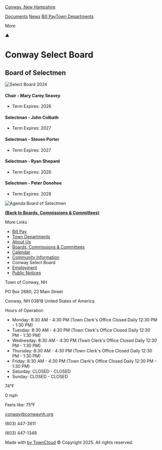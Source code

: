 [Conway, New Hampshire](https://www.conwaynh.org "Town of Conway, NH")

[Documents](https://www.conwaynh.org/documents) [News](https://www.conwaynh.org/news) [Bill Pay](https://www.conwaynh.org/pages/bill-pay)[Town Departments](https://www.conwaynh.org/pages/town-departments)

More

▲

# Conway Select Board

## **Board of Selectmen**

![Select Board 2024](https://www.conwaynh.org/uploads/img_0053.jpg)

#### Chair - Mary Carey Seavey

- Term Expires: 2026

#### Selectman - John Colbath

- Term Expires: 2027

#### Selectman - Steven Porter

- Term Expires: 2027

#### Selectman - Ryan Shepard

- Term Expires: 2026

#### Selectmen - Peter Donohoe

- Term Expires: 2028

![Agenda Board of Selectmen](https://www.conwaynh.org/uploads/screenshot-2025-06-20-143433.png)

[**(Back to Boards, Commissions &amp; Committees)**](https://www.conwaynh.org/pages/boards-commissions-committees)

More Links

- [Bill Pay](https://www.conwaynh.org/pages/bill-pay)
- [Town Departments](https://www.conwaynh.org/pages/town-departments)
- [About Us](https://www.conwaynh.org/pages/about-us)
- [Boards, Commissions &amp; Committees](https://www.conwaynh.org/pages/boards-commissions-committees)
- [Calendar](https://www.conwaynh.org/pages/calandar)
- [Community Information](https://www.conwaynh.org/pages/community-information)
- Conway Select Board
- [Employment](https://www.conwaynh.org/pages/employment)
- [Public Notices](https://www.conwaynh.org/pages/public-notices)

Town of Conway, NH

PO Box 2680, 23 Main Street

Conway, NH 03818 United States of America

Hours of Operation

- Monday: 8:30 AM - 4:30 PM (Town Clerk's Office Closed Daily 12:30 PM - 1:30 PM)
- Tuesday: 8:30 AM - 4:30 PM (Town Clerk's Office Closed Daily 12:30 PM - 1:30 PM)
- Wednesday: 8:30 AM - 4:30 PM (Town Clerk's Office Closed Daily 12:30 PM - 1:30 PM)
- Thursday: 8:30 AM - 4:30 PM (Town Clerk's Office Closed Daily 12:30 PM - 1:30 PM)
- Friday: 8:30 AM - 4:30 PM (Town Clerk's Office Closed Daily 12:30 PM - 1:30 PM)
- Saturday: CLOSED - CLOSED
- Sunday: CLOSED - CLOSED

74°F

0 mph

Feels like: 75°F

[conway@conwaynh.org](mailto:conway@conwaynh.org "Email address")

(603) 447-3811

(603) 447-1348

Made with [by TownCloud](https://towncloud.com/?utm_source=tipi&utm_medium=website&utm_id=Conway%2C%20New%20Hampshire) © Copyright 2025. All rights reserved.